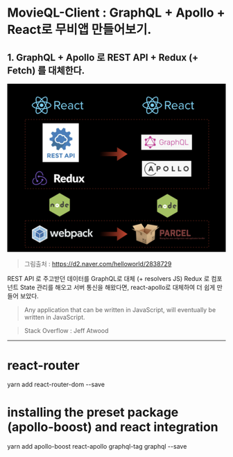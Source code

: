 # MovieQL-Client : GraphQL + Apollo + React로 무비앱 만들어보기.

## 1. GraphQL + Apollo 로 REST API + Redux (+ Fetch) 를 대체한다.

![ex_screenshot](./src/img/screenshot1.png)

> 그림출처 : https://d2.naver.com/helloworld/2838729

REST API 로 주고받던 데이터를
GraphQL로 대체 (+ resolvers JS)
Redux 로 컴포넌트 State 관리를 해오고 서버 통신을 해왔다면, react-apollo로 대체하여 더 쉽게 만들어 보았다.

> Any application that can be written in JavaScript, will eventually be written in JavaScript.

> Stack Overflow : Jeff Atwood

---

# react-router

yarn add react-router-dom --save

# installing the preset package (apollo-boost) and react integration

yarn add apollo-boost react-apollo graphql-tag graphql --save
